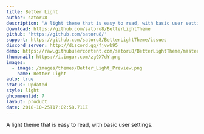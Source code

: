 ```yaml
---
title: Better Light
author: satoru8
description: 'A light theme that is easy to read, with basic user settings.'
download: https://github.com/satoru8/BetterLightTheme
github: 'https://github.com/satoru8/'
support: https://github.com/satoru8/BetterLightTheme/issues
discord_server: http://discord.gg/fjvwb95
demo: https://raw.githubusercontent.com/satoru8/BetterLightTheme/master/BetterLightTheme.theme.css
thumbnail: https://i.imgur.com/zg9X7dY.png
images:
  - image: /images/themes/Better_Light_Preview.png
    name: Better Light
auto: true
status: Updated
style: light
ghcommentid: 7
layout: product
date: 2018-10-25T17:02:58.711Z
---
```

A light theme that is easy to read, with basic user settings.